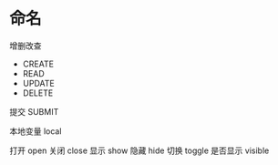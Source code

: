 # 命名

增删改查

* CREATE
* READ
* UPDATE
* DELETE

提交 SUBMIT

本地变量 local

打开 open
关闭 close
显示 show
隐藏 hide
切换 toggle
是否显示 visible
